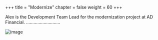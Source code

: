 +++
title = "Modernize"
chapter = false
weight = 60
+++


Alex is the Development Team Lead for the modernization project at AD Financial.  ...........................


![image](/images/modernize/ad_team_developer.png)

 

 